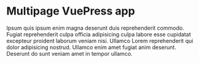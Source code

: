 # Multipage VuePress app

Ipsum quis ipsum enim magna deserunt duis reprehenderit commodo. Fugiat reprehenderit culpa officia adipisicing culpa labore esse cupidatat excepteur proident laborum veniam nisi. Ullamco Lorem reprehenderit qui dolor adipisicing nostrud. Ullamco enim amet fugiat anim deserunt. Deserunt do sunt veniam amet in tempor ullamco.
